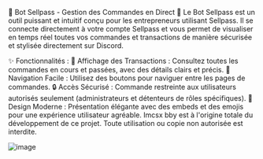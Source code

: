 🤖 Bot Sellpass - Gestion des Commandes en Direct 🚀
Le Bot Sellpass est un outil puissant et intuitif conçu pour les entrepreneurs utilisant Sellpass. Il se connecte directement à votre compte Sellpass et vous permet de visualiser en temps réel toutes vos commandes et transactions de manière sécurisée et stylisée directement sur Discord.

✨ Fonctionnalités :
📜 Affichage des Transactions : Consultez toutes les commandes en cours et passées, avec des détails clairs et précis.
🔄 Navigation Facile : Utilisez des boutons pour naviguer entre les pages de commandes.
🔒 Accès Sécurisé : Commande restreinte aux utilisateurs autorisés seulement (administrateurs et détenteurs de rôles spécifiques).
🎨 Design Moderne : Présentation élégante avec des embeds et des emojis pour une expérience utilisateur agréable.
Imcsx bby est à l'origine totale du développement de ce projet. Toute utilisation ou copie non autorisée est interdite.

![image](https://github.com/user-attachments/assets/fb547f44-0cc5-438e-863e-fa71b6a2215d)
